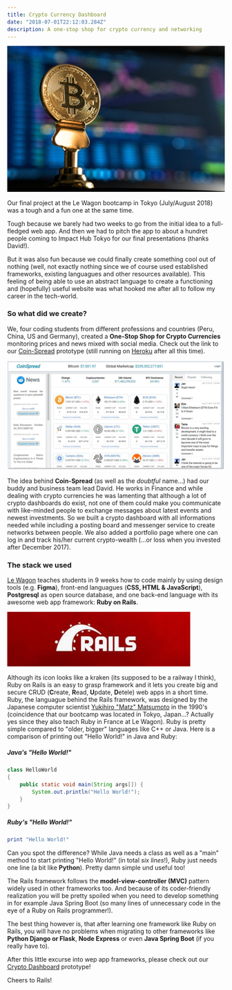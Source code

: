 ```yaml
---
title: Crypto Currency Dashboard 
date: "2018-07-01T22:12:03.284Z"
description: A one-stop shop for crypto currency and networking 
---
```


![Coin Spread Header](./bitcoin.jpg)

Our final project at the Le Wagon bootcamp in Tokyo (July/August 2018) was a tough and a fun one at the same time.

Tough because we barely had two weeks to go from the initial idea to a full-fledged web app. And then we had to pitch the app to about a hundret people coming to Impact Hub Tokyo for our final presentations (thanks David!). 

But it was also fun because we could finally create something cool out of nothing (well, not exactly nothing since we of course used established frameworks, existing languagues and other resources available). This feeling of being able to use an abstract language to create a functioning and (hopefully) useful website was what hooked me after all to follow my career in the tech-world.  

### So what did we create? 

We, four coding students from different professions and countries (Peru, China, US and Germany), created a **One-Stop Shop for Crypto Currencies** monitoring prices and news mixed with social media. Check out the link to our [Coin-Spread](http://www.coin-spread.com) prototype (still running on [Heroku](https://www.heroku.com/home) after all this time).

![Coin Spread Index Page](./coinspread.jpg)

The idea behind **Coin-Spread** (as well as the _doubtful_ name...) had our buddy and business team lead David. He works in Finance and while dealing with crypto currencies he was lamenting that although a lot of crypto dashboards do exist, not one of them could make you communicate with like-minded people to exchange messages about latest events and newest investments. So we built a crypto dashboard with all informations needed while including a posting board and messenger service to create networks between people. We also added a portfolio page where one can log in and track his/her current crypto-wealth (...or loss when you invested after December 2017).

### The stack we used

[Le Wagon](https://www.lewagon.com/) teaches students in 9 weeks how to code mainly by using design tools (e.g. **Figma**), front-end languagues (**CSS, HTML & JavaScript**), **Postgresql** as open source database, and one back-end language with its awesome web app framework: **Ruby on Rails**.

![Ruby on Rails](./rubyrails.png)

Although its icon looks like a kraken <i class="em em-octopus" aria-role="presentation" aria-label="OCTOPUS"></i> (its supposed to be a railway I think), Ruby on Rails is an easy to grasp framework and it lets you create big and secure CRUD (**C**reate, **R**ead, **U**pdate, **D**etele) web apps in a short time. Ruby, the languague behind the Rails framework, was designed by the Japanese computer scientist [Yukihiro "Matz" Matsumoto](https://en.wikipedia.org/wiki/Yukihiro_Matsumoto) in the 1990's (coincidence that our bootcamp was located in Tokyo, Japan...? Actually yes since they also teach Ruby in France at Le Wagon). Ruby is pretty simple compared to "older, bigger" languages like C++ or Java. Here is a comparison of printing out "Hello World!" in Java and Ruby:

##### Java's "Hello World!"

```java
class HelloWorld 
{ 
    public static void main(String args[]) { 
        System.out.println("Hello World!"); 
    } 
} 
```


##### Ruby's "Hello World!"

```ruby
print "Hello World!"
```


Can you spot the difference? While Java needs a class as well as a "main" method to start printing "Hello World!" (in total _six lines_!), Ruby just needs one line (a bit like **Python**). Pretty damn simple und useful too! 

The Rails framework follows the **model-view-controller (MVC)** pattern widely used in other frameworks too. And because of its coder-friendly realization you will be pretty spoiled when you need to develop something in for example Java Spring Boot (so many lines of unnecessary code in the eye of a Ruby on Rails programmer!).

The best thing however is, that after learning one framework like Ruby on Rails, you will have no problems when migrating to other frameworks like **Python Django or Flask**, **Node Express** or even **Java Spring Boot** (if you really have to).    

After this little excurse into wep app frameworks, please check out our [Crypto Dashboard](http://www.coin-spread.com) prototype!

Cheers to Rails! 
<i class="em em-bullettrain_side" aria-role="presentation" aria-label="HIGH-SPEED TRAIN"></i>
<i class="em em-sunrise" aria-role="presentation" aria-label="SUNRISE"></i> 

